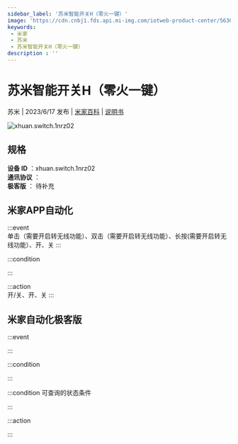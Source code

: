 ```yaml
---
sidebar_label: '苏米智能开关H（零火一键）'
image: 'https://cdn.cnbj1.fds.api.mi-img.com/iotweb-product-center/5636475eb78ac94f260f23db4bf636e5_1684738544357.png?GalaxyAccessKeyId=AKVGLQWBOVIRQ3XLEW&Expires=9223372036854775807&Signature=L1MUOuQlBLp1kH4gjt82uB1h8A4='
keywords: 
 - 米家
 - 苏米
 - 苏米智能开关H（零火一键）
description : ''
---
```

# 苏米智能开关H（零火一键）

苏米 | 2023/6/17 发布 | [米家百科](https://home.mi.com/webapp/content/baike/product/index.html?model=xhuan.switch.1nrz02) | [说明书](https://home.mi.com/views/introduction.html?model=xhuan.switch.1nrz02&region=cn)

![xhuan.switch.1nrz02](https://cdn.cnbj1.fds.api.mi-img.com/iotweb-product-center/5636475eb78ac94f260f23db4bf636e5_1684738544357.png?GalaxyAccessKeyId=AKVGLQWBOVIRQ3XLEW&Expires=9223372036854775807&Signature=L1MUOuQlBLp1kH4gjt82uB1h8A4=)

## 规格  
> 
**设备 ID** ：xhuan.switch.1nrz02  
**通讯协议** ：  
**极客版**  ： 待补充 


## 米家APP自动化  

:::event  
单击（需要开启转无线功能）、双击（需要开启转无线功能）、长按(需要开启转无线功能）、开、关
:::

:::condition  

:::

:::action   
开/关、开、关
:::

## 米家自动化极客版  

:::event  

:::

:::condition  

:::

:::condition 可查询的状态条件  

:::

:::action  

:::

        
